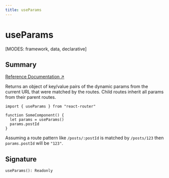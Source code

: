 ```yaml
---
title: useParams
---
```


# useParams

[MODES: framework, data, declarative]

## Summary

[Reference Documentation ↗](https://api.reactrouter.com/v7/functions/react_router.useParams.html)

Returns an object of key/value pairs of the dynamic params from the current URL that were matched by the routes. Child routes inherit all params from their parent routes.

```tsx
import { useParams } from "react-router"

function SomeComponent() {
  let params = useParams()
  params.postId
}
```

Assuming a route pattern like `/posts/:postId` is matched by `/posts/123` then `params.postId` will be `"123"`.



## Signature

```tsx
useParams(): Readonly
```

